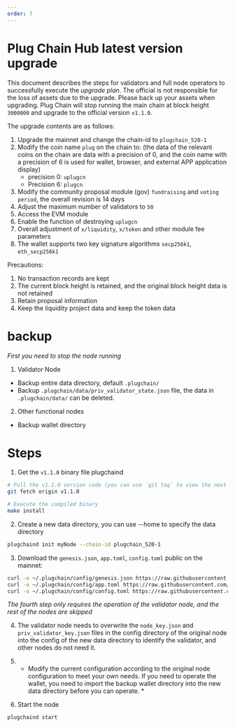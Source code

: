 ```yaml
---
order: 7
---
```


# Plug Chain Hub latest version upgrade

This document describes the steps for validators and full node operators to successfully execute the *upgrade plan*. The official is not responsible for the loss of assets due to the upgrade. Please back up your assets when upgrading.
Plug Chain will stop running the main chain at block height `3000000` and upgrade to the official version `v1.1.0`.


The upgrade contents are as follows:
1. Upgrade the mainnet and change the chain-id to `plugchain_520-1`
2. Modify the coin name `plug` on the chain to: (the data of the relevant coins on the chain are data with a precision of 0, and the coin name with a precision of 6 is used for wallet, browser, and external APP application display)
   - precision 0: `uplugcn`
   - Precision 6: `plugcn`
3. Modify the community proposal module (gov) `fundraising` and `voting period`, the overall revision is 14 days
4. Adjust the maximum number of validators to `50`
5. Access the EVM module
6. Enable the function of destroying `uplugcn`
7. Overall adjustment of `x/liquidity`, `x/token` and other module fee parameters
8. The wallet supports two key signature algorithms `secp256k1`, `eth_secp256k1`

Precautions:
1. No transaction records are kept
2. The current block height is retained, and the original block height data is not retained
3. Retain proposal information
4. Keep the liquidity project data and keep the token data




# backup

*First you need to stop the node running*

1. Validator Node
 - Backup entire data directory, default `.plugchain/`
 - Backup `.plugchain/data/priv_validator_state.json` file, the data in `.plugchain/data/` can be deleted.
 
2. Other functional nodes
 - Backup wallet directory


# Steps 

1. Get the `v1.1.0` binary file plugchaind

```bash
# Pull the v1.1.0 version code (you can use `git tag` to view the next tag version locally, if there is `v1.1.0`, skip this step)
git fetch origin v1.1.0

# Execute the compiled binary
make install

````

2. Create a new data directory, you can use --home to specify the data directory

```bash
plugchaind init myNode --chain-id plugchain_520-1
````

3. Download the `genesis.json`, `app.toml`, `config.toml` public on the mainnet:


```bash
curl -o ~/.plugchain/config/genesis.json https://raw.githubusercontent.com/oracleNetworkProtocol/mainnet/main/v1/genesis.json
curl -o ~/.plugchain/config/app.toml https://raw.githubusercontent.com/oracleNetworkProtocol/mainnet/main/v1/app.toml
curl -o ~/.plugchain/config/config.toml https://raw.githubusercontent.com/oracleNetworkProtocol/mainnet/main/v1/config.toml
````

*The fourth step only requires the operation of the validator node, and the rest of the nodes are skipped*

4. The validator node needs to overwrite the `node_key.json` and `priv_validator_key.json` files in the config directory of the original node into the config of the new data directory to identify the validator, and other nodes do not need it.

5. * Modify the current configuration according to the original node configuration to meet your own needs. If you need to operate the wallet, you need to import the backup wallet directory into the new data directory before you can operate. *


6. Start the node

```bash
plugchaind start
````